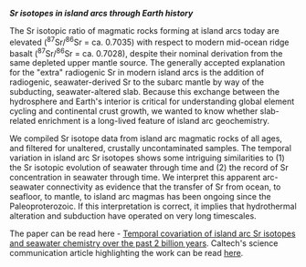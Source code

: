 ***Sr isotopes in island arcs through Earth history***

The Sr isotopic ratio of magmatic rocks forming at island arcs today are elevated (<sup>87</sup>Sr/<sup>86</sup>Sr = ca. 0.7035) with respect to modern mid-ocean ridge basalt (<sup>87</sup>Sr/<sup>86</sup>Sr = ca. 0.7028), despite their nominal derivation from the same depleted upper mantle source. The generally accepted explanation for the "extra" radiogenic Sr in modern island arcs is the addition of radiogenic, seawater-derived Sr to the subarc mantle by way of the subducting, seawater-altered slab. Because this exchange between the hydrosphere and Earth's interior is critical for understanding global element cycling and continental crust growth, we wanted to know whether slab-related enrichment is a long-lived feature of island arc geochemistry.

We compiled Sr isotope data from island arc magmatic rocks of all ages, and filtered for unaltered, crustally uncontaminated samples. The temporal variation in island arc Sr isotopes shows some intriguing similarities to (1) the Sr isotopic evolution of seawater through time and (2) the record of Sr concentration in seawater through time. We interpret this apparent arc-seawater connectivity as evidence that the transfer of Sr from ocean, to seafloor, to mantle, to island arc magmas has been ongoing since the Paleoproterozoic. If this interpretation is correct, it implies that hydrothermal alteration and subduction have operated on very long timescales.

The paper can be read here - [Temporal covariation of island arc Sr isotopes and seawater chemistry over the past 2 billion years](https://www.pnas.org/doi/10.1073/pnas.2401832121). Caltech's science communication article highlighting the work can be read [here](https://www.caltech.edu/about/news/ancient-connections-between-ocean-chemistry-and-volcanic-rocks).

<!-- Put your address / P.O. box / other info right below your picture. You can also disable any these elements by editing `profile` property of the YAML header of your `_pages/about.md`. Edit `_bibliography/papers.bib` and Jekyll will render your [publications page](/al-folio/publications/) automatically.

Link to your social media connections, too. This theme is set up to use [Font Awesome icons](https://fontawesome.com/) and [Academicons](https://jpswalsh.github.io/academicons/), like the ones below. Add your Facebook, Twitter, LinkedIn, Google Scholar, or just disable all of them. -->
